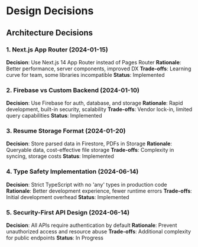 # Design Decisions

## Architecture Decisions

### 1. Next.js App Router (2024-01-15)
**Decision**: Use Next.js 14 App Router instead of Pages Router
**Rationale**: Better performance, server components, improved DX
**Trade-offs**: Learning curve for team, some libraries incompatible
**Status**: Implemented

### 2. Firebase vs Custom Backend (2024-01-10)
**Decision**: Use Firebase for auth, database, and storage
**Rationale**: Rapid development, built-in security, scalability
**Trade-offs**: Vendor lock-in, limited query capabilities
**Status**: Implemented

### 3. Resume Storage Format (2024-01-20)
**Decision**: Store parsed data in Firestore, PDFs in Storage
**Rationale**: Queryable data, cost-effective file storage
**Trade-offs**: Complexity in syncing, storage costs
**Status**: Implemented

### 4. Type Safety Implementation (2024-06-14)
**Decision**: Strict TypeScript with no 'any' types in production code
**Rationale**: Better development experience, fewer runtime errors
**Trade-offs**: Initial development overhead
**Status**: Implemented

### 5. Security-First API Design (2024-06-14)
**Decision**: All APIs require authentication by default
**Rationale**: Prevent unauthorized access and resource abuse
**Trade-offs**: Additional complexity for public endpoints
**Status**: In Progress
